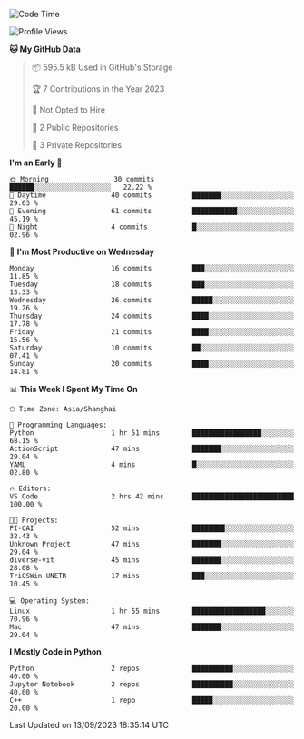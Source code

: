 <!--START_SECTION:waka-->
![Code Time](http://img.shields.io/badge/Code%20Time-373%20hrs%2059%20mins-blue)

![Profile Views](http://img.shields.io/badge/Profile%20Views-0-blue)

**🐱 My GitHub Data** 

> 📦 595.5 kB Used in GitHub's Storage 
 > 
> 🏆 7 Contributions in the Year 2023
 > 
> 🚫 Not Opted to Hire
 > 
> 📜 2 Public Repositories 
 > 
> 🔑 3 Private Repositories 
 > 
**I'm an Early 🐤** 

```text
🌞 Morning                30 commits          ██████░░░░░░░░░░░░░░░░░░░   22.22 % 
🌆 Daytime                40 commits          ███████░░░░░░░░░░░░░░░░░░   29.63 % 
🌃 Evening                61 commits          ███████████░░░░░░░░░░░░░░   45.19 % 
🌙 Night                  4 commits           █░░░░░░░░░░░░░░░░░░░░░░░░   02.96 % 
```
📅 **I'm Most Productive on Wednesday** 

```text
Monday                   16 commits          ███░░░░░░░░░░░░░░░░░░░░░░   11.85 % 
Tuesday                  18 commits          ███░░░░░░░░░░░░░░░░░░░░░░   13.33 % 
Wednesday                26 commits          █████░░░░░░░░░░░░░░░░░░░░   19.26 % 
Thursday                 24 commits          ████░░░░░░░░░░░░░░░░░░░░░   17.78 % 
Friday                   21 commits          ████░░░░░░░░░░░░░░░░░░░░░   15.56 % 
Saturday                 10 commits          ██░░░░░░░░░░░░░░░░░░░░░░░   07.41 % 
Sunday                   20 commits          ████░░░░░░░░░░░░░░░░░░░░░   14.81 % 
```


📊 **This Week I Spent My Time On** 

```text
🕑︎ Time Zone: Asia/Shanghai

💬 Programming Languages: 
Python                   1 hr 51 mins        █████████████████░░░░░░░░   68.15 % 
ActionScript             47 mins             ███████░░░░░░░░░░░░░░░░░░   29.04 % 
YAML                     4 mins              █░░░░░░░░░░░░░░░░░░░░░░░░   02.80 % 

🔥 Editors: 
VS Code                  2 hrs 42 mins       █████████████████████████   100.00 % 

🐱‍💻 Projects: 
PI-CAI                   52 mins             ████████░░░░░░░░░░░░░░░░░   32.43 % 
Unknown Project          47 mins             ███████░░░░░░░░░░░░░░░░░░   29.04 % 
diverse-vit              45 mins             ███████░░░░░░░░░░░░░░░░░░   28.08 % 
TriCSWin-UNETR           17 mins             ███░░░░░░░░░░░░░░░░░░░░░░   10.45 % 

💻 Operating System: 
Linux                    1 hr 55 mins        ██████████████████░░░░░░░   70.96 % 
Mac                      47 mins             ███████░░░░░░░░░░░░░░░░░░   29.04 % 
```

**I Mostly Code in Python** 

```text
Python                   2 repos             ██████████░░░░░░░░░░░░░░░   40.00 % 
Jupyter Notebook         2 repos             ██████████░░░░░░░░░░░░░░░   40.00 % 
C++                      1 repo              █████░░░░░░░░░░░░░░░░░░░░   20.00 % 
```




 Last Updated on 13/09/2023 18:35:14 UTC
<!--END_SECTION:waka-->
